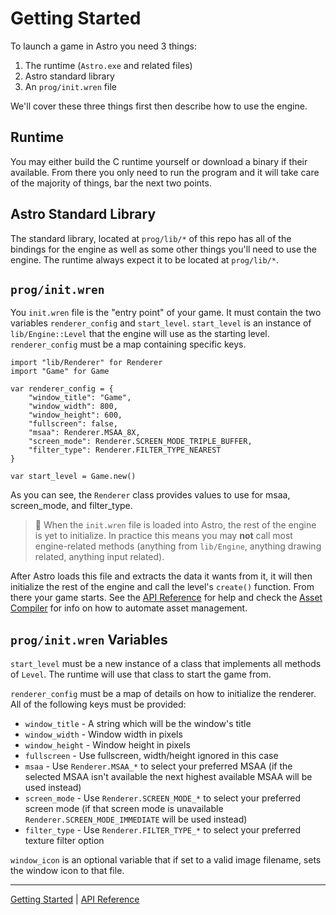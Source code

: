 # Getting Started
To launch a game in Astro you need 3 things:
 1. The runtime (`Astro.exe` and related files)
 2. Astro standard library
 3. An `prog/init.wren` file
 
 We'll cover these three things first then describe how to use the engine.
 
 ## Runtime
 You may either build the C runtime yourself or download a binary if their available. From there
 you only need to run the program and it will take care of the majority of things, bar the next
 two points.
 
 ## Astro Standard Library
 The standard library, located at `prog/lib/*` of this repo has all of the bindings for the engine
 as well as some other things you'll need to use the engine. The runtime always expect it to be
 located at `prog/lib/*`.
 
 ## `prog/init.wren`
 You `init.wren` file is the "entry point" of your game. It must contain the two variables `renderer_config`
 and `start_level`. `start_level` is an instance of `lib/Engine::Level` that the engine will use as the
 starting level. `renderer_config` must be a map containing specific keys.
 
    import "lib/Renderer" for Renderer
    import "Game" for Game
    
    var renderer_config = {
        "window_title": "Game",
        "window_width": 800,
        "window_height": 600,
        "fullscreen": false,
        "msaa": Renderer.MSAA_8X,
        "screen_mode": Renderer.SCREEN_MODE_TRIPLE_BUFFER,
        "filter_type": Renderer.FILTER_TYPE_NEAREST
    }
    
    var start_level = Game.new()

As you can see, the `Renderer` class provides values to use for msaa, screen_mode, and filter_type.

> 📝 When the `init.wren` file is loaded into Astro, the rest of the engine is yet to initialize.
> In practice this means you may **not** call most engine-related methods (anything from
> `lib/Engine`, anything drawing related, anything input related).    
  
After Astro loads this file and extracts the data it wants from it, it will then
initialize the rest of the engine and call the level's `create()` function. From
there your game starts. See the [API Reference](API.md) for help and check the
[Asset Compiler](AssetCompiler.md) for info on how to automate asset management.

`prog/init.wren` Variables
--------------------------
`start_level` must be a new instance of a class that implements all methods of `Level`. The runtime
will use that class to start the game from.

`renderer_config` must be a map of details on how to initialize the renderer. All of the following
keys must be provided:

 + `window_title` - A string which will be the window's title
 + `window_width` - Window width in pixels
 + `window_height` - Window height in pixels
 + `fullscreen` - Use fullscreen, width/height ignored in this case
 + `msaa` - Use `Renderer.MSAA_*` to select your preferred MSAA (if the selected MSAA isn't available
 the next highest available MSAA will be used instead)
 + `screen_mode` - Use `Renderer.SCREEN_MODE_*` to select your preferred screen mode (if that screen
 mode is unavailable `Renderer.SCREEN_MODE_IMMEDIATE` will be used instead)
 + `filter_type` - Use `Renderer.FILTER_TYPE_*` to select your preferred texture filter option

`window_icon` is an optional variable that if set to a valid image filename, sets the window icon
to that file.

-----------

[Getting Started](GettingStarted.md) | [API Reference](API.md)